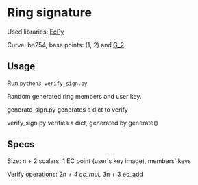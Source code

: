 

# Ring signature

Used libraries: [EcPy](https://pypi.org/project/ECPy/)

Curve: bn254, base points: (1, 2) and [G_2](https://github.com/theo0x0/bn_254_secp)


## Usage 
Run `python3 verify_sign.py`

Random generated ring members and user key.

generate_sign.py generates a dict to verify

verify_sign.py verifies a dict, generated by generate()

## Specs
Size: n + 2 scalars, 1 EC point (user's key image), members' keys

Verify operations: 2*n + 4 ec_mul, 3*n + 3 ec_add

